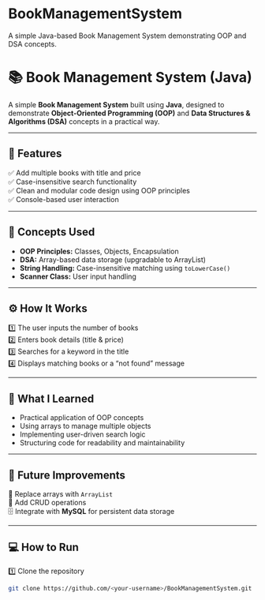# BookManagementSystem
A simple Java-based Book Management System demonstrating OOP and DSA concepts.
# 📚 Book Management System (Java)

A simple **Book Management System** built using **Java**, designed to demonstrate **Object-Oriented Programming (OOP)** and **Data Structures & Algorithms (DSA)** concepts in a practical way.

---

## 🚀 Features
✅ Add multiple books with title and price  
✅ Case-insensitive search functionality  
✅ Clean and modular code design using OOP principles  
✅ Console-based user interaction  

---

## 🧩 Concepts Used
- **OOP Principles:** Classes, Objects, Encapsulation  
- **DSA:** Array-based data storage (upgradable to ArrayList)  
- **String Handling:** Case-insensitive matching using `toLowerCase()`  
- **Scanner Class:** User input handling  

---

## ⚙️ How It Works
1️⃣ The user inputs the number of books  
2️⃣ Enters book details (title & price)  
3️⃣ Searches for a keyword in the title  
4️⃣ Displays matching books or a “not found” message  

---

## 🧠 What I Learned
- Practical application of OOP concepts  
- Using arrays to manage multiple objects  
- Implementing user-driven search logic  
- Structuring code for readability and maintainability  

---

## 🔮 Future Improvements
🚀 Replace arrays with `ArrayList`  
💾 Add CRUD operations  
🗄️ Integrate with **MySQL** for persistent data storage  

---

## 💻 How to Run
1️⃣ Clone the repository  
```bash
git clone https://github.com/<your-username>/BookManagementSystem.git
